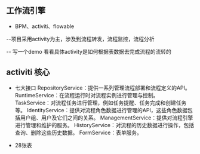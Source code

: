 ## 工作流引擎
- BPM、activiti、flowable

--项目采用activity为主，涉及到流程转发，流程监控，流程分析

-- 写一个demo 看看具体activity是如何根据表数据去完成流程的流转的




## activiti 核心

- 七大接口 
RepositoryService：提供一系列管理流程部署和流程定义的API。
RuntimeService：在流程运行时对流程实例进行管理与控制。
TaskService：对流程任务进行管理，例如任务提醒、任务完成和创建任务等。
IdentityService：提供对流程角色数据进行管理的API，这些角色数据包括用户组、用户及它们之间的关系。
ManagementService：提供对流程引擎进行管理和维护的服务。
HistoryService：对流程的历史数据进行操作，包括查询、删除这些历史数据。
FormService：表单服务。



- 28张表